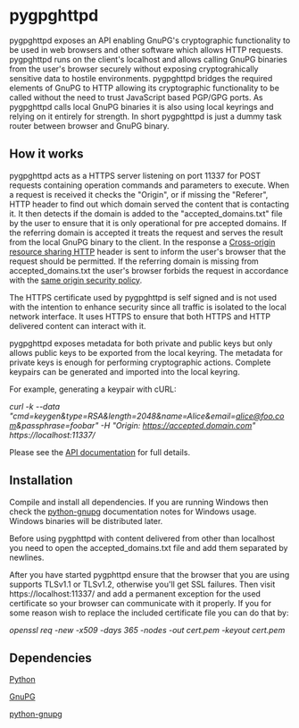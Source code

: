 pygpghttpd
==========
pygpghttpd exposes an API enabling GnuPG's cryptographic functionality to be
used in web browsers and other software which allows HTTP requests. pygpghttpd
runs on the client's localhost and allows calling GnuPG binaries from the
user's browser securely without exposing cryptograhically sensitive data to
hostile environments. pygpghttpd bridges the required elements of GnuPG to HTTP
allowing its cryptographic functionality to be called without the need to trust
JavaScript based PGP/GPG ports. As pygpghttpd calls local GnuPG binaries it is
also using local keyrings and relying on it entirely for strength. In short
pygpghttpd is just a dummy task router between browser and GnuPG binary.

How it works
------------
pygpghttpd acts as a HTTPS server listening on port 11337 for POST requests
containing operation commands and parameters to execute. When a request is
received it checks the "Origin", or if missing the "Referer", HTTP header to
find out which domain served the content that is contacting it. It then
detects if the domain is added to the "accepted\_domains.txt" file by the user
to ensure that it is only operational for pre accepted domains. If the
referring domain is accepted it treats the request and serves the result
from the local GnuPG binary to the client. In the response a [Cross-origin
resource sharing HTTP][cors] header is sent to inform the user's browser that
the request should be permitted. If the referring domain is missing from
accepted_domains.txt the user's browser forbids the request in accordance with
the [same origin security policy][same origin].

The HTTPS certificate used by pygpghttpd is self signed and is not used with
the intention to enhance security since all traffic is isolated to the
local network interface. It uses HTTPS to ensure that both HTTPS and HTTP
delivered content can interact with it.

pygpghttpd exposes metadata for both private and public keys but only
allows public keys to be exported from the local keyring. The metadata for private keys is
enough for performing cryptographic actions. Complete keypairs can be
generated and imported into the local keyring.

For example, generating a keypair with cURL:

*curl -k --data "cmd=keygen&type=RSA&length=2048&name=Alice&email=alice@foo.com&passphrase=foobar" -H "Origin: https://accepted.domain.com" https://localhost:11337/*

Please see the [API documentation][api] for full details.

Installation
------------
Compile and install all dependencies. If you are running Windows then check the
[python-gnupg][python-gnupg] documentation notes for Windows usage. Windows
binaries will be distributed later.

Before using pygphttpd with content delivered from other than localhost you
need to open the accepted\_domains.txt file and add them separated by newlines.

After you have started pygphttpd ensure that the browser that you are using
supports TLSv1.1 or TLSv1.2, otherwise you'll get SSL failures. Then visit
https://localhost:11337/ and add a permanent exception for the used certificate
so your browser can communicate with it properly. If you for some reason wish
to replace the included certificate file you can do that by:

*openssl req -new -x509 -days 365 -nodes -out cert.pem -keyout cert.pem*

Dependencies
------------

[Python](http://www.python.org/)

[GnuPG](http://www.gnupg.org/)

[python-gnupg](https://code.google.com/p/python-gnupg/)

[cors]: https://en.wikipedia.org/wiki/Cross-origin_resource_sharing
[same origin]: https://en.wikipedia.org/wiki/Same_origin_policy
[python-gnupg]: https://pythonhosted.org/python-gnupg/
[api]: https://raw.github.com/qnrq/pygphttpd/master/DOCS/API.txt
